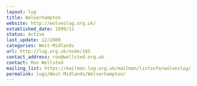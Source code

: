 ```yaml
---
layout: lug
title: Wolverhampton
website: http://wolveslug.org.uk/
established_date: 1999/11
status: Active
last_update: 12/2009
categories: West-Midlands
url: http://lug.org.uk/node/165
contact_address: ron@wellsted.org.uk
contact: Ron Wellsted
mailing_list: https://mailman.lug.org.uk/mailman/listinfo/wolveslug/
permalink: lugs/West-Midlands/Wolverhampton/
---
```

